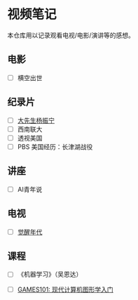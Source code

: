 # 视频笔记

本仓库用以记录观看电视/电影/演讲等的感想。

## 电影

- [ ] 横空出世

## 纪录片

- [ ] [大先生杨振宁](documentary/da_xian_sheng_yang_zhen_ning.md)
- [ ] 西南联大
- [ ] 透视美国
- [ ] PBS 美国经历：长津湖战役

## 讲座

- [ ] AI青年说

## 电视

- [ ] [觉醒年代](tv/jue_xing_nian_dai.md)

## 课程

- [ ] 《机器学习》（吴恩达）
- [ ] [GAMES101: 现代计算机图形学入门][game]

  [game]: https://sites.cs.ucsb.edu/~lingqi/teaching/games101.html
